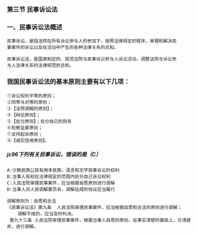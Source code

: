 ### 第三节 民事诉讼法
### 一、民事诉讼法概述
    民事诉讼，是指法院在所有诉讼参与人的参加下，按照法律规定的程序，审理和解决民
    事案件的诉讼以及在活动中产生的各种法律关系的总和。
    
    民事诉讼法，是国家制定的、规范法院与民事诉讼参与人诉讼活动，调整法院与诉讼参
    与人法律关系的法律规范的总和。
    
### 我国民事诉讼法的基本原则主要有以下几项：
    ①诉讼权利平等的原则；
    ②同等与对等的原则；
    ③【法院调解的原则】；
    ④【辩论原则】；
    ⑤【处分原则】；处分自己的财务
    ⑥检察监督原则；
    ⑦支持起诉原则；
    ⑧【诚实信用原则】。

##### jc96下列有关民事诉讼，错误的是（C）
    A:少数民族公民有用本民族，语言和文字民事诉讼的权利
    B:当事人有权在法律规定的范围内处分自己诉讼权利
    C:人民法院审理民事案件，应当根据自愿原则进行调解
    D:当事人对人民调解委员会，调解达成的协议应当履行
    
    调解原则为：自愿和合法
    《民事诉讼法》第九条  人民法院审理民事案件，应当根据自愿和合法的原则进行调解；
        调解不成的，应当及时判决。
     第九十三条 人民法院审理民事案件，根据当事人自愿的原则，在事实清楚的基础上，分清是非，进行调解。

            
    